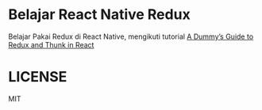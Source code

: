 # Belajar React Native Redux
Belajar Pakai Redux di React Native, mengikuti tutorial [A Dummy’s Guide to Redux and Thunk in React](https://medium.com/@stowball/a-dummys-guide-to-redux-and-thunk-in-react-d8904a7005d3)

# LICENSE
MIT
